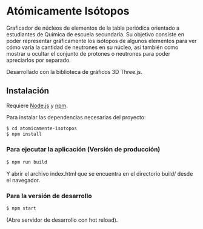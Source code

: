 # Atómicamente Isótopos

Graficador de núcleos de elementos de la tabla periódica orientado a estudiantes de Química de escuela secundaria. Su objetivo consiste en poder representar gráficamente los isótopos de algunos elementos para ver cómo varía la cantidad de neutrones en su núcleo, así también como mostrar u ocultar el conjunto de protones o neutrones para poder apreciarlos por separado.

Desarrollado con la biblioteca de gráficos 3D Three.js.

## Instalación
Requiere [Node.js](https://nodejs.org/) y [npm](https://www.npmjs.com/get-npm). 

Para instalar las dependencias necesarias del proyecto:

```sh
$ cd atomicamente-isotopos
$ npm install
```

### Para ejecutar la aplicación (Versión de producción)

```sh
$ npm run build
```

Y abrir el archivo index.html que se encuentra en el directorio build/ desde el navegador.


### Para la versión de desarrollo

```sh
$ npm start
```
(Abre servidor de desarrollo con hot reload).
